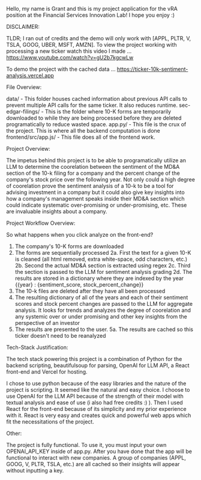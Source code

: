 Hello, my name is Grant and this is my project application for the vRA position at the Financial Services Innovation Lab! I hope you enjoy :)


DISCLAIMER:

 TLDR; I ran out of credits and the demo will only work with [APPL, PLTR, V, TSLA, GOOG, UBER, MSFT, AMZN]. To view the project working with processing a new ticker watch this video I 
 made ... https://www.youtube.com/watch?v=gU2b7kgcwLw

  To demo the project with the cached data ... https://ticker-10k-sentiment-analysis.vercel.app

File Overview:

  data/ - This folder houses cached information about previous API calls to prevent multiple API calls for the same ticker. It also reduces runtime.
  sec-edgar-filings/ - This is the folder where 10-K forms are temporarily downloaded to while they are being processed before they are deleted programatically to reduce wasted space.
  app.py/ - This file is the crux of the project. This is where all the backend computation is done
  frontend/src/app.js/ - This file does all of the frontend work.

Project Overview:

  The impetus behind this project is to be able to programatically utilize an LLM to determine the coorelation between the sentiment of the MD&A section of the 10-k filing for a
  company and the percent change of the company's stock price over the following year. Not only could a high degree of coorelation prove the sentiment analysis of a 10-k to be a tool
  for advising investment in a company but it could also give key insights into how a company's management speaks inside their MD&A section which could indicate systematic
  over-promising or under-promising, etc. These are invaluable insights about a company.

Project Workflow Overview:

  So what happens when you click analyze on the front-end?

  1. The company's 10-K forms are downloaded
  2. The forms are sequentially processed
     2a. First the text for a given 10-K is cleaned (all html removed, extra white-space, odd characters, etc.)
     2b. Second the actual MD&A section is extracted using regex
     2c. Third the section is passed to the LLM for sentiment analysis grading
     2d. The results are stored in a dictionary where they are indexed by the year {{year} : {sentiment_score, stock_percent_change}}
  3. The 10-k files are deleted after they have all been processed
  4. The resulting dictionary of all of the years and each of their sentiment scores and stock percent changes are passed to the LLM for aggregate analysis. It looks for trends and
     analyzes the degree of coorelation and any systemic over or under promising and other key insights from the perspective of an investor
  5. The results are presented to the user.
      5a. The results are cached so this ticker doesn't need to be reanalyzed
  
Tech-Stack Justification:

  The tech stack powering this project is a combination of Python for the backend scripting, beautifulsoup for parsing, OpenAI for LLM API, a React front-end and Vercel for hosting.

  I chose to use python because of the easy libraries and the nature of the project is scripting. It seemed like the natural and easy choice. I choose to use OpenAI 
  for the LLM API because of the strength of their model with textual analysis and ease of use (i also had free credits :) ). Then I used React for the front-end
  because of its simplicity and my prior experience with it. React is very easy and creates quick and powerful web apps which fit the necessitations of the project.

Other:

  The project is fully functional. To use it, you must input your own OPENAI_API_KEY inside of app.py. After you have done that the app will be functional to interact
  with new companies. A group of companies (APPL, GOOG, V, PLTR, TSLA, etc.) are all cached so their insights will appear without inputting a key.
  



    
